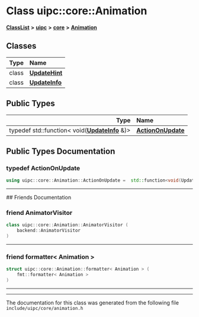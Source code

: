 

# Class uipc::core::Animation



[**ClassList**](annotated.md) **>** [**uipc**](namespaceuipc.md) **>** [**core**](namespaceuipc_1_1core.md) **>** [**Animation**](classuipc_1_1core_1_1_animation.md)




















## Classes

| Type | Name |
| ---: | :--- |
| class | [**UpdateHint**](classuipc_1_1core_1_1_animation_1_1_update_hint.md) <br> |
| class | [**UpdateInfo**](classuipc_1_1core_1_1_animation_1_1_update_info.md) <br> |


## Public Types

| Type | Name |
| ---: | :--- |
| typedef std::function&lt; void([**UpdateInfo**](classuipc_1_1core_1_1_animation_1_1_update_info.md) &)&gt; | [**ActionOnUpdate**](#typedef-actiononupdate)  <br> |
















































## Public Types Documentation




### typedef ActionOnUpdate 

```C++
using uipc::core::Animation::ActionOnUpdate =  std::function<void(UpdateInfo&)>;
```




<hr>## Friends Documentation





### friend AnimatorVisitor 

```C++
class uipc::core::Animation::AnimatorVisitor (
    backend::AnimatorVisitor
) 
```




<hr>



### friend formatter&lt; Animation &gt; 

```C++
struct uipc::core::Animation::formatter< Animation > (
    fmt::formatter< Animation >
) 
```




<hr>

------------------------------
The documentation for this class was generated from the following file `include/uipc/core/animation.h`


